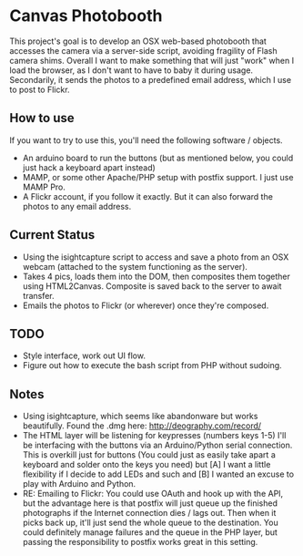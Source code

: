 Canvas Photobooth
=============================================================
This project's goal is to develop an OSX web-based photobooth that accesses the camera via a server-side script, avoiding fragility of Flash camera shims. Overall I want to make something that will just "work" when I load the browser, as I don't want to have to baby it during usage. Secondarily, it sends the photos to a predefined email address, which I use to post to Flickr.

How to use
-------------------------------------------------------------
If you want to try to use this, you'll need the following software / objects.
  * An arduino board to run the buttons (but as mentioned below, you could just hack a keyboard apart instead)
  * MAMP, or some other Apache/PHP setup with postfix support. I just use MAMP Pro.
  * A Flickr account, if you follow it exactly. But it can also forward the photos to any email address.

Current Status
-------------------------------------------------------------

  * Using the isightcapture script to access and save a photo from an OSX webcam (attached to the system functioning as the server).
  * Takes 4 pics, loads them into the DOM, then composites them together using HTML2Canvas. Composite is saved back to the server to await transfer.
  * Emails the photos to Flickr (or wherever) once they're composed.


TODO
-------------------------------------------------------------

  * Style interface, work out UI flow.
  * Figure out how to execute the bash script from PHP without sudoing.


Notes
-------------------------------------------------------------

  * Using isightcapture, which seems like abandonware but works beautifully. Found the .dmg here: http://deography.com/record/
  * The HTML layer will be listening for keypresses (numbers keys 1-5) I'll be interfacing with the buttons via an Arduino/Python serial connection. This is overkill just for buttons (You could just as easily take apart a keyboard and solder onto the keys you need) but [A] I want a little flexibility if I decide to add LEDs and such and [B] I wanted an excuse to play with Arduino and Python.
  * RE: Emailing to Flickr: You could use OAuth and hook up with the API, but the advantage here is that postfix will just queue up the finished photographs if the Internet connection dies / lags out. Then when it picks back up, it'll just send the whole queue to the destination. You could definitely manage failures and the queue in the PHP layer, but passing the responsibility to postfix works great in this setting.

